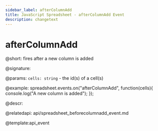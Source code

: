 ```yaml
---
sidebar_label: afterColumnAdd
title: JavaScript Spreadsheet - afterColumnAdd Event
description: changetext
---
```


# afterColumnAdd

@short: fires after a new column is added

@signature:

@params:
`cells: string` - the id(s) of a cell(s)

@example:
spreadsheet.events.on("afterColumnAdd", function(cells){
	console.log("A new column is added");
});

@descr:

@relatedapi:
api/spreadsheet_beforecolumnadd_event.md

@template:api_event